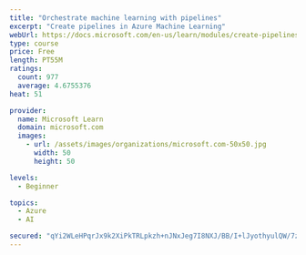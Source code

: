 ```yaml
---
title: "Orchestrate machine learning with pipelines"
excerpt: "Create pipelines in Azure Machine Learning"
webUrl: https://docs.microsoft.com/en-us/learn/modules/create-pipelines-in-aml/
type: course
price: Free
length: PT55M
ratings:
  count: 977
  average: 4.6755376
heat: 51

provider:
  name: Microsoft Learn
  domain: microsoft.com
  images:
    - url: /assets/images/organizations/microsoft.com-50x50.jpg
      width: 50
      height: 50

levels:
  - Beginner

topics:
  - Azure
  - AI

secured: "qYi2WLeHPqrJx9k2XiPkTRLpkzh+nJNxJeg7I8NXJ/BB/I+lJyothyulQW/7zUnY07x8czre/7ZaDiNu8B5NSbeEFaUazo/HLRQJwR5RY4Ak9lbfVwdXVORhGaFrYL+kELNFKJ7yE8mskzC7BKMvg+jM2BByZTaWajnBq5R5R+mQuUzX6hkq1fh72ZCQWmoWeq5h96D8TmV5CQ06NVrKSHzfRa35Da1AqzEpUT3x+1tOVFjXwL12b30F2M8SKujnQ2HUQms9PwHYqgMSpzR026TvD6lGBAuVZM0ycAGd6Biihnel91NlNR9k33pGeoj8FXfYj+heh8l19j1uIharKF/4uXvxsqQCMLqPCPPQ4dChdxlR7//H4Xo3duZlGHUr8JE5EMumzFjrBmXonpcBw53hKdHyPgeZQyVC8nzkTy4=;HHIh6C2eGZKV16Lyhnxdig=="
---
```


